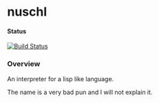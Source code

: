 # nuschl

#### Status

[![Build Status](https://travis-ci.org/behlec/nuschl.svg?branch=develop)](https://travis-ci.org/behlec/nuschl)

### Overview

An interpreter for a lisp like language.

The name is a very bad pun and I will not explain it.
